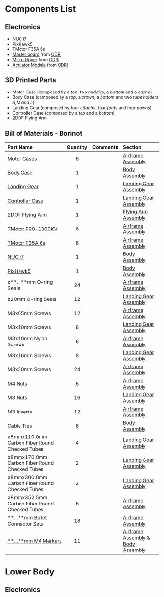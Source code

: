 # Components List

## Electronics

- NUC i7
- PixHawk5
- TMotor F35A 6s
- [Master board](https://github.com/open-dynamic-robot-initiative/master-board#master-board) from [ODRI](https://github.com/open-dynamic-robot-initiative)
- [Micro Driver](https://github.com/open-dynamic-robot-initiative/open_robot_actuator_hardware/tree/master/electronics/micro_driver_electronics) from [ODRI](https://github.com/open-dynamic-robot-initiative)
- [Actuator Module](https://github.com/open-dynamic-robot-initiative/open_robot_actuator_hardware/blob/master/mechanics/actuator_module_v1/README.md) from [ODRI](https://github.com/open-dynamic-robot-initiative)

## 3D Printed Parts

- Motor Case (composed by a *top*, two *middles*, a *bottom* and a *cache*)
- Body Case (composed by a *top*, a *crown*, a *bottom* and two *tube holders S,M and L*)
- Landing Gear (composed by four *attachs*, four *foots* and four *pawns*)
- Controller Case (composed by a *top* and a *bottom*)
- 2DOF Flying Arm

## Bill of Materials - Borinot

| Part Name | Quantity | Comments | Section |
|:-|:-:|:-:|:-|
| [Motor Cases](cad_files/motor_case/) | 6 | | [Airframe Assembly](building_instructions.md#airframe-assembly) | <!--3D Parts-->
| [Body Case](cad_files/body_case/) | 1 | | [Body Assembly](building_instructions.md#body-assembly) |
| [Landing Gear](cad_files/landing_gear/) | 1 | | [Landing Gear Assembly](building_instructions.md#landing-gear-assembly) |
| [Controller Case](cad_files/controller_case/) | 1 | | [Landing Gear Assembly](building_instructions.md#landing-gear-assembly) |
| [2DOF Flying Arm](cad_files/flying_arm/) | 1 | | [Flying Arm Assembly](building_instructions.md#flying-arm-assembly) |
| [TMotor F90-1300KV](https://store.tmotor.com/goods.php?id=1064) | 6 | | [Airframe Assembly](building_instructions.md#airframe-assembly) |<!--Electro-Mechanics-->
| [TMotor F35A 6s](https://store.tmotor.com/goods.php?id=1176)    | 6 | | [Airframe Assembly](building_instructions.md#airframe-assembly) |
| [NUC i7](https://ark.intel.com/content/www/us/en/ark/products/series/217835/intel-nuc-kit-with-12th-generation-intel-core-processors.html) | 1 | | [Body Assembly](building_instructions.md#body-assembly) |
| [PixHawk5](https://docs.px4.io/main/en/flight_controller/pixhawk5x.html) | 1 | | [Body Assembly](building_instructions.md#body-assembly) |
| ø**...**mm O-ring Seals | 24 | | [Airframe Assembly](building_instructions.md#airframe-assembly) | <!--Mechanical Components-->
| ø20mm O-ring Seals | 12 | | [Landing Gear Assembly](building_instructions.md#landing-gear-assembly) |
| M3x05mm Screws | 12 | | [Airframe Assembly](building_instructions.md#airframe-assembly) |
| M3x10mm Screws | 8 | | [Landing Gear Assembly](building_instructions.md#landing-gear-assembly) |
| M3x10mm Nylon Screws | 6 | | [Airframe Assembly](building_instructions.md#airframe-assembly) |
| M3x16mm Screws | 8 | | [Landing Gear Assembly](building_instructions.md#landing-gear-assembly) |
| M3x30mm Screws | 24 | | [Airframe Assembly](building_instructions.md#airframe-assembly) |
| M4 Nuts | 6 | | [Airframe Assembly](building_instructions.md#airframe-assembly) |
| M3 Nuts | 16 | | [Landing Gear Assembly](building_instructions.md#landing-gear-assembly) |
| M3 Inserts | 12 | | [Airframe Assembly](building_instructions.md#airframe-assembly) |
| Cable Ties | 6 | | [Body Assembly](building_instructions.md#body-assembly) |
| ø8mmx110.0mm Carbon Fiber Round Checked Tubes | 4 | | [Landing Gear Assembly](building_instructions.md#landing-gear-assembly) | <!--Carbon Fibers-->
| ø8mmx170.0mm Carbon Fiber Round Checked Tubes | 2 | | [Landing Gear Assembly](building_instructions.md#landing-gear-assembly) |
| ø8mmx300.0mm Carbon Fiber Round Checked Tubes | 2 | | [Landing Gear Assembly](building_instructions.md#landing-gear-assembly) |
| ø8mmx352.5mm Carbon Fiber Round Checked Tubes | 6 | | [Airframe Assembly](building_instructions.md#airframe-assembly) |
| **...**mm Bullet Connector Sets | 18 | | [Airframe Assembly](building_instructions.md#airframe-assembly) | <!--Connectors-->
| [**...**mm M4 Markers](https://optitrack.com/accessories/markers/#mcm-12.7-m4-10) | 11 | | [Airframe Assembly](building_instructions.md#airframe-assembly) & [Body Assembly](building_instructions.md#body-assembly)| <!--Others-->

# Lower Body

## Electronics
